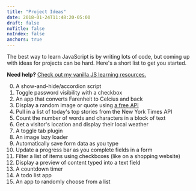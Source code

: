 ```yaml
---
title: "Project Ideas"
date: 2018-01-24T11:48:20-05:00
draft: false
noTitle: false
noIndex: false
anchors: true
---
```


The best way to learn JavaScript is by writing lots of code, but coming up with ideas for projects can be hard. Here's a short list to get you started.

**Need help?** [Check out my vanilla JS learning resources.](/resources)

0. A show-and-hide/accordion script
0. Toggle password visibility with a checkbox
0. An app that converts Farenheit to Celcius and back
0. Display a random image or quote using [a free API](https://github.com/toddmotto/public-apis)
0. Pull in a list of today's top stories from the New York Times API
0. Count the number of words and characters in a block of text
0. Get a visitor's location and display their local weather
0. A toggle tab plugin
0. An image lazy loader
0. Automatically save form data as you type
0. Update a progress bar as you complete fields in a form
0. Filter a list of items using checkboxes (like on a shopping website)
0. Display a preview of content typed into a text field
0. A countdown timer
0. A todo list app
0. An app to randomly choose from a list